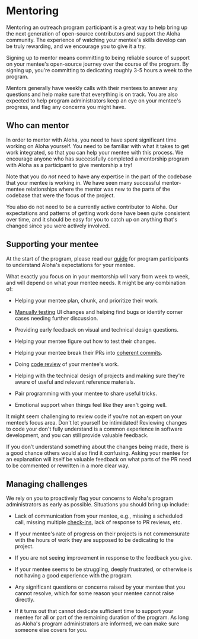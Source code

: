 # Mentoring

Mentoring an outreach program participant is a great way to help bring up the
next generation of open-source contributors and support the Aloha community. The
experience of watching your mentee's skills develop can be truly rewarding, and
we encourage you to give it a try.

Signing up to mentor means committing to being reliable source of support on your
mentee's open-source journey over the course of the program. By signing up,
you're committing to dedicating roughly 3-5 hours a week to the program.

Mentors generally have weekly calls with their mentees to answer any questions
and help make sure that everything is on track. You are also expected to help
program administrators keep an eye on your mentee's progress, and flag any
concerns you might have.

## Who can mentor

In order to mentor with Aloha, you need to have spent significant time working
on Aloha yourself. You need to be familiar with what it takes to get work
integrated, so that you can help your mentee with this process. We encourage
anyone who has successfully completed a mentorship program with Aloha as a
participant to give mentorship a try!

Note that you do _not_ need to have any expertise in the part of the
codebase that your mentee is working in. We have seen many successful
mentor-mentee relationships where the mentor was new to the parts of
the codebase that were the focus of the project.

You also do not need to be a currently active contributor to Aloha. Our
expectations and patterns of getting work done have been quite consistent over
time, and it should be easy for you to catch up on anything that's changed since
you were actively involved.

## Supporting your mentee

At the start of the program, please read our [guide](experience.md) for program
participants to understand Aloha's expectations for your mentee.

What exactly you focus on in your mentorship will vary from week to week, and
will depend on what your mentee needs. It might be any combination of:

- Helping your mentee plan, chunk, and prioritize their work.

- [Manually testing](../contributing/code-reviewing.md#manual-testing) UI
  changes and helping find bugs or identify corner cases needing
  further discussion.

- Providing early feedback on visual and technical design questions.

- Helping your mentee figure out how to test their changes.

- Helping your mentee break their PRs into [coherent
  commits](../contributing/version-control.md#commit-discipline).

- Doing [code review](../contributing/code-reviewing.md) of your
  mentee's work.

- Helping with the technical design of projects and making sure
  they're aware of useful and relevant reference materials.

- Pair programming with your mentee to share useful tricks.

- Emotional support when things feel like they aren't going well.

It might seem challenging to review code if you're not an expert on
your mentee’s focus area. Don't let yourself be intimidated!
Reviewing changes to code your don't fully understand is a common
experience in software development, and you can still provide valuable
feedback.

If you don’t understand something about the changes being made, there
is a good chance others would also find it confusing. Asking your
mentee for an explanation will itself be valuable feedback on what
parts of the PR need to be commented or rewritten in a more clear way.

## Managing challenges

We rely on you to proactively flag your concerns to Aloha's program
administrators as early as possible. Situations you should bring up include:

- Lack of communication from your mentee, e.g., missing a scheduled call,
  missing multiple [check-ins](./experience.md#communication-and-check-ins), lack
  of response to PR reviews, etc.

- If your mentee's rate of progress on their projects is not commensurate with
  the hours of work they are supposed to be dedicating to the project.

- If you are not seeing improvement in response to the feedback you give.

- If your mentee seems to be struggling, deeply frustrated, or otherwise is not
  having a good experience with the program.

- Any significant questions or concerns raised by your mentee that you cannot
  resolve, which for some reason your mentee cannot raise directly.

- If it turns out that cannot dedicate sufficient time to support your mentee
  for all or part of the remaining duration of the program. As long as Aloha's
  program administrators are informed, we can make sure someone else covers for
  you.
